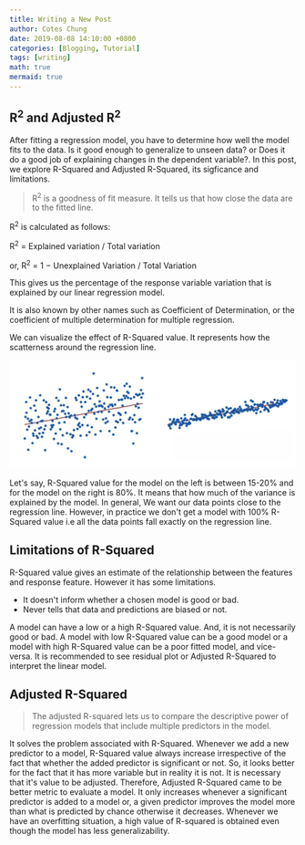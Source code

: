 ```yaml
---
title: Writing a New Post
author: Cotes Chung
date: 2019-08-08 14:10:00 +0800
categories: [Blogging, Tutorial]
tags: [writing]
math: true
mermaid: true
---
```



## R<sup>2</sup> and Adjusted R<sup>2</sup> 

After fitting a regression model, you have to determine how well the model fits to the data. Is it good enough to generalize to unseen data? or Does it do a good job of explaining changes in the dependent variable?. In this post, we explore R-Squared and Adjusted R-Squared, its sigficance and limitations. 

> R<sup>2</sup> is a goodness of fit measure. It tells us that how close the data are to the fitted line. 

R<sup>2</sup> is calculated as follows:

R<sup>2</sup> = Explained variation / Total variation

or, R<sup>2</sup> = 1 −  Unexplained Variation / Total Variation


This gives us the percentage of the response variable variation that is explained by our linear regression model.

It is also known by other names such as Coefficient of Determination, or the coefficient of multiple determination for multiple regression.

We can visualize the effect of R-Squared value. It represents how the scatterness around the regression line.

![upload-image](/assets/img/sample/Rsquared.png)

Let's say, R-Squared value for the model on the left is between 15-20% and for the model on the right is 80%. It means that how much of the variance is explained by the model. In general, We want our data points close to the regression line. However, in practice we don't get a model with 100% R-Squared value i.e all the data points fall exactly on the regression line.

## Limitations of R-Squared

R-Squared value gives an estimate of the relationship between the features and response feature. However it has some limitations.

- It doesn't inform whether a chosen model is good or bad.
- Never tells that data and predictions are biased or not.

A model can have a low or a high R-Squared value. And, it is not necessarily good or bad. A model with low R-Squared value can be a good model or a model with high R-Squared value can be a poor fitted model, and vice-versa. It is recommended to see residual plot or Adjusted R-Squared to interpret the linear model. 

## Adjusted R-Squared

> The adjusted R-squared lets us to compare the descriptive power of regression models that include multiple predictors in the model. 

It solves the problem associated with R-Squared. Whenever we add a new predictor to a model, R-Squared value always increase irrespective of the fact that whether the added predictor is significant or not. So, it looks better for the fact that it has more variable but in reality it is not. It is necessary that it's value to be adjusted. Therefore, Adjusted R-Squared came to be better metric to evaluate a model. It only increases whenever a significant predictor is added to a model or, a given predictor improves the model more than what is predicted by chance otherwise it decreases. Whenever we have an overfitting situation, a high value of R-squared is obtained even though the model has less generalizability. 


